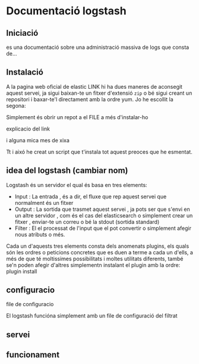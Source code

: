 # Documentació logstash

## Iniciació

es una documentació sobre una administració massiva de logs que consta de...


## Instalació

A la pagina web oficial de elastic  LINK hi ha dues maneres de aconsegit aquest servei, ja sigui baixan-te un fitxer d'extensió `zip` o bé sigui creant un repositori i baxar-te'l directament amb la ordre yum.
Jo he escollit la segona:

Simplement és obrir un repot a el FILE
a més d'instalar-ho

explicacio del link

i alguna mica mes de xixa


Tt i aixó he creat un script que t'instala tot aquest preoces que he esmentat.

## idea del logstash (cambiar nom)

Logstash és un servidor el qual és basa en tres elements:

- Input : La entrada , és a dir, el fluxe que rep aquest servei que normalment és un fitxer
- Output : La sortida que trasmet aquest servei , ja pots ser que s'envi en un altre servidor , com és el cas del elasticsearch o simplement crear un fitxer , enviar-te un correu o bé la stdout (sortida standard)
- Filter : El el processat de l'input que el pot convertir o simplement afegir nous atributs o més.

Cada un d'aquests tres elements consta dels anomenats plugins, els quals són les ordres o peticions concretes que es duen a terme a cada un d'ells, a més de que té moltissimes possibilitats i moltes utilitats diferents, també se'n poden afegir d'altres simplementn instalant el plugin amb la ordre:
plugin install <PLUGIN>





## configuracio

file de configuracio

El logstash funcióna simplement amb un file de configuració del filtrat


## servei

## funcionament



